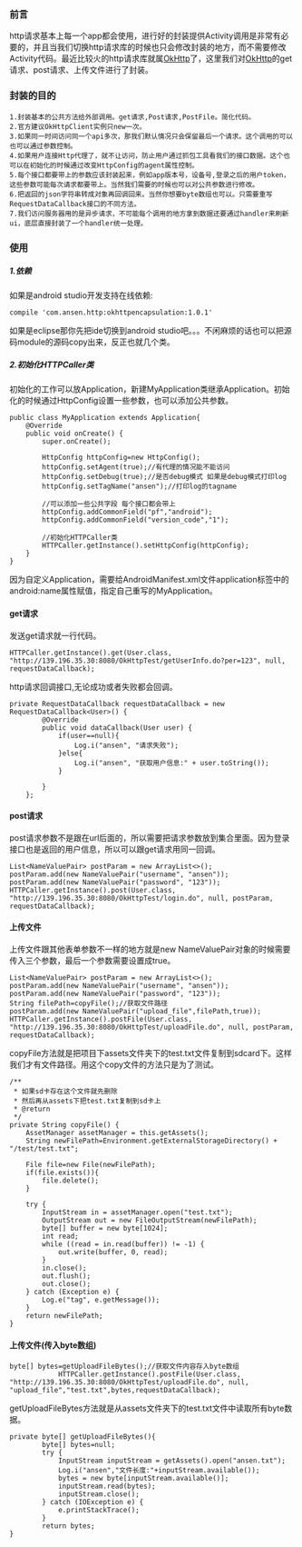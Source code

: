 ### 前言
http请求基本上每一个app都会使用，进行好的封装提供Activity调用是非常有必要的，并且当我们切换http请求库的时候也只会修改封装的地方，而不需要修改Activity代码。最近比较火的http请求库就属[OkHttp](https://github.com/square/okhttp)了，这里我们对[OkHttp](https://github.com/square/okhttp)的get请求、post请求、上传文件进行了封装。

### 封装的目的
```
1.封装基本的公共方法给外部调用。get请求,Post请求,PostFile。简化代码。
2.官方建议OkHttpClient实例只new一次。
3.如果同一时间访问同一个api多次，那我们默认情况只会保留最后一个请求。这个调用的可以也可以通过参数控制。
4.如果用户连接Http代理了，就不让访问，防止用户通过抓包工具看我们的接口数据。这个也可以在初始化的时候通过改变HttpConfig的agent属性控制。
5.每个接口都要带上的参数应该封装起来，例如app版本号，设备号,登录之后的用户token，这些参数可能每次请求都要带上。当然我们需要的时候也可以对公共参数进行修改。
6.把返回的json字符串转成对象再回调回来。当然你想要byte数组也可以。只需要重写RequestDataCallback接口的不同方法。
7.我们访问服务器用的是异步请求，不可能每个调用的地方拿到数据还要通过handler来刷新ui，底层直接封装了一个handler统一处理。
```

### 使用
##### 1.依赖
如果是android studio开发支持在线依赖:
```
compile 'com.ansen.http:okhttpencapsulation:1.0.1'
```

如果是eclipse那你先把ide切换到android studio吧。。。不闲麻烦的话也可以把源码module的源码copy出来，反正也就几个类。

##### 2.初始化HTTPCaller类
初始化的工作可以放Application，新建MyApplication类继承Application。初始化的时候通过HttpConfig设置一些参数，也可以添加公共参数。
```
public class MyApplication extends Application{
    @Override
    public void onCreate() {
        super.onCreate();

        HttpConfig httpConfig=new HttpConfig();
        httpConfig.setAgent(true);//有代理的情况能不能访问
        httpConfig.setDebug(true);//是否debug模式 如果是debug模式打印log
        httpConfig.setTagName("ansen");//打印log的tagname

        //可以添加一些公共字段 每个接口都会带上
        httpConfig.addCommonField("pf","android");
        httpConfig.addCommonField("version_code","1");

        //初始化HTTPCaller类
        HTTPCaller.getInstance().setHttpConfig(httpConfig);
    }
}
```

因为自定义Application，需要给AndroidManifest.xml文件application标签中的android:name属性赋值，指定自己重写的MyApplication。

#### get请求
发送get请求就一行代码。
```
HTTPCaller.getInstance().get(User.class, "http://139.196.35.30:8080/OkHttpTest/getUserInfo.do?per=123", null, requestDataCallback);
```

http请求回调接口,无论成功或者失败都会回调。
```
private RequestDataCallback requestDataCallback = new RequestDataCallback<User>() {
        @Override
        public void dataCallback(User user) {
            if(user==null){
                Log.i("ansen", "请求失败");
            }else{
                Log.i("ansen", "获取用户信息:" + user.toString());
            }

        }
    };
```

#### post请求
post请求参数不是跟在url后面的，所以需要把请求参数放到集合里面。因为登录接口也是返回的用户信息，所以可以跟get请求用同一回调。
```
List<NameValuePair> postParam = new ArrayList<>();
postParam.add(new NameValuePair("username", "ansen"));
postParam.add(new NameValuePair("password", "123"));
HTTPCaller.getInstance().post(User.class, "http://139.196.35.30:8080/OkHttpTest/login.do", null, postParam, requestDataCallback);
```

#### 上传文件
上传文件跟其他表单参数不一样的地方就是new NameValuePair对象的时候需要传入三个参数，最后一个参数需要设置成true。
```
List<NameValuePair> postParam = new ArrayList<>();
postParam.add(new NameValuePair("username", "ansen"));
postParam.add(new NameValuePair("password", "123"));
String filePath=copyFile();//获取文件路径
postParam.add(new NameValuePair("upload_file",filePath,true));
HTTPCaller.getInstance().postFile(User.class, "http://139.196.35.30:8080/OkHttpTest/uploadFile.do", null, postParam, requestDataCallback);
```

copyFile方法就是把项目下assets文件夹下的test.txt文件复制到sdcard下。这样我们才有文件路径。用这个copy文件的方法只是为了测试。
```
/**
 * 如果sd卡存在这个文件就先删除
 * 然后再从assets下把test.txt复制到sd卡上
 * @return
 */
private String copyFile() {
    AssetManager assetManager = this.getAssets();
    String newFilePath=Environment.getExternalStorageDirectory() + "/test/test.txt";

    File file=new File(newFilePath);
    if(file.exists()){
        file.delete();
    }

    try {
        InputStream in = assetManager.open("test.txt");
        OutputStream out = new FileOutputStream(newFilePath);
        byte[] buffer = new byte[1024];
        int read;
        while ((read = in.read(buffer)) != -1) {
            out.write(buffer, 0, read);
        }
        in.close();
        out.flush();
        out.close();
    } catch (Exception e) {
        Log.e("tag", e.getMessage());
    }
    return newFilePath;
}
```

#### 上传文件(传入byte数组)
```
byte[] bytes=getUploadFileBytes();//获取文件内容存入byte数组
            HTTPCaller.getInstance().postFile(User.class, "http://139.196.35.30:8080/OkHttpTest/uploadFile.do", null, "upload_file","test.txt",bytes,requestDataCallback);
```

getUploadFileBytes方法就是从assets文件夹下的test.txt文件中读取所有byte数据。
```
private byte[] getUploadFileBytes(){
        byte[] bytes=null;
        try {
            InputStream inputStream = getAssets().open("ansen.txt");
            Log.i("ansen","文件长度:"+inputStream.available());
            bytes = new byte[inputStream.available()];
            inputStream.read(bytes);
            inputStream.close();
        } catch (IOException e) {
            e.printStackTrace();
        }
        return bytes;
}
```

